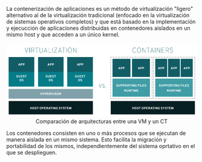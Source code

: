 La contenerización de aplicaciones es un método de virtualización "ligero" alternativo al de la virtualización tradicional (enfocado en la virtualización de sistemas operativos completos) y que está basado en la implementación y ejecucción de aplicaciones distribuidas en contenedores aislados en un mismo host y que acceden a un único kernel. 

<div style="margin:0 auto; text-align:center;" >
<img src="imgContainer/vm-vs-ct.png" alt="CT vs VM">
  <figcaption>Comparación de arquitecturas entre una VM y un CT</figcaption>
</div>


Los contenedores consisten en uno o más procesos que se ejecutan de manera aislada en un mismo sistema. Esto facilita la migración y portabilidad de los mismos, independientemente del sistema oprtativo en el que se desplieguen. 

